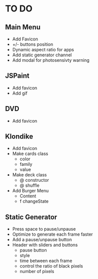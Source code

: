 # TO DO

## Main Menu
 + Add Favicon
 + +/- buttons position
 + Dynamic aspect ratio for apps
 + Add static generator channel
 + Add modal for photosensivty warning

## JSPaint
 + Add favicon
 + Add gif

## DVD
 + Add favicon

## Klondike
 + Add favicon
 + Make cards class
 	+ color
 	+ family
 	+ value
 + Make deck class
 	+ @ constructor
 	+ @ shuffle
 + Add Burger Menu
    + Content
    + f changeState

## Static Generator
 + Press space to pause/unpause
 + Optimize to generate each frame faster
 + Add a pause/unpause button
 + Header with sliders and buttons
   + pause button
    + style
   + time between each frame
   + control the ratio of black pixels
   + number of pixels
